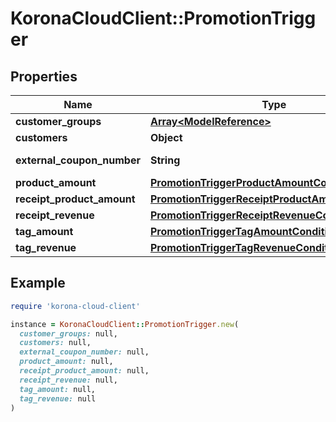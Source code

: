 # KoronaCloudClient::PromotionTrigger

## Properties

| Name | Type | Description | Notes |
| ---- | ---- | ----------- | ----- |
| **customer_groups** | [**Array&lt;ModelReference&gt;**](ModelReference.md) |  | [optional] |
| **customers** | **Object** |  | [optional] |
| **external_coupon_number** | **String** | ignored if &#x60;type&#x60;&#x3D;STAMPS | [optional] |
| **product_amount** | [**PromotionTriggerProductAmountCondition**](PromotionTriggerProductAmountCondition.md) |  | [optional] |
| **receipt_product_amount** | [**PromotionTriggerReceiptProductAmountCondition**](PromotionTriggerReceiptProductAmountCondition.md) |  | [optional] |
| **receipt_revenue** | [**PromotionTriggerReceiptRevenueCondition**](PromotionTriggerReceiptRevenueCondition.md) |  | [optional] |
| **tag_amount** | [**PromotionTriggerTagAmountCondition**](PromotionTriggerTagAmountCondition.md) |  | [optional] |
| **tag_revenue** | [**PromotionTriggerTagRevenueCondition**](PromotionTriggerTagRevenueCondition.md) |  | [optional] |

## Example

```ruby
require 'korona-cloud-client'

instance = KoronaCloudClient::PromotionTrigger.new(
  customer_groups: null,
  customers: null,
  external_coupon_number: null,
  product_amount: null,
  receipt_product_amount: null,
  receipt_revenue: null,
  tag_amount: null,
  tag_revenue: null
)
```

